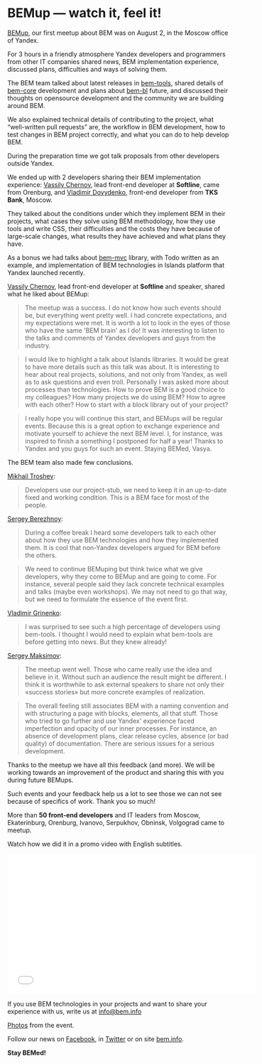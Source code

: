 # BEMup — watch it, feel it!

[BEMup](https://events.yandex.ru/events/bemup/2-august-2013/), our first meetup about BEM was on August 2, in the Moscow office of Yandex.

For 3 hours in a friendly atmosphere Yandex developers and programmers from other IT companies shared news,
BEM implementation experience, discussed plans, difficulties and ways of solving them.

The BEM team talked about latest releases in [bem-tools](https://bem.info/tools/bem/bem-tools/), shared details of
[bem-core](https://bem.info/libs/bem-core/) development and plans about [bem-bl](https://bem.info/libs/bem-bl/)
future, and discussed their thoughts on opensource development and the community we are building around BEM.

We also explained technical details of contributing to the project, what “well-written pull requests” are,
the workflow in BEM development, how to test changes in BEM project correctly, and what you can do to
help develop BEM.

During the preparation time we got talk proposals from other developers outside Yandex.

We ended up with 2 developers sharing their BEM implementation experience:
[Vassily Chernov](https://twitter.com/bivihoba), lead front-end developer at **Softline**, came from Orenburg,
and [Vladimir Dovydenko](https://twitter.com/dovyden), front-end developer from **TKS Bank**, Moscow.

They talked about the conditions under which they implement BEM in their projects, what cases they solve using
BEM methodology, how they use tools and write CSS, their difficulties and the costs they have because of large-scale changes, what results they have achieved and what plans they have.

As a bonus we had talks about [bem-mvc](https://bem.info/libs/bem-mvc/) library, with Todo written as an
example, and implementation of BEM technologies in Islands platform that Yandex launched recently.

[Vassily Chernov](https://twitter.com/bivihoba), lead front-end developer at **Softline** and speaker,
shared what he liked about BEMup:

> The meetup was a success. I do not know how such events should be, but everything went pretty well.  I had
concrete expectations, and my expectations were met. It is worth a lot to look in the eyes of those who have the same 'BEM brain' as I do! It was interesting to listen to the talks and comments of Yandex developers and guys from the industry.

> I would like to highlight a talk about Islands libraries. It would be great to have more details such as this
talk was about. It is interesting to hear about real projects, solutions, and not only from Yandex, as well
as to ask questions and even troll. Personally I was asked more about processes than technologies. How to prove BEM
is a good choice to my colleagues? How many projects we do using BEM? How to agree with each other? How
to start with a block library out of your project?

> I really hope you will continue this start, and BEMups will be regular events. Because this is a great option to
exchange experience and motivate yourself to achieve the next BEM level. I, for instance, was inspired to
finish a something I postponed for half a year! Thanks to Yandex and you guys for such an event. Staying BEMed,
Vasya.

The BEM team also made few conclusions.

[Mikhail Troshev](http://twitter.com/ya_mishanga):

> Developers use our project-stub, we need to keep it in an up-to-date fixed and working condition. This is a BEM face
for most of the people.

[Sergey Berezhnoy](http://twitter.com/veged):

> During a coffee break I heard some developers talk to each other about how they use BEM technologies
and how they implemented them. It is cool that non-Yandex developers argued for BEM before the others.

> We need to continue BEMuping but think twice what we give developers, why they come to BEMup and are going
to come. For instance, several people said they lack concrete technical examples and talks (maybe even workshops).
We may not need to go that way, but we need to formulate the essence of the event first.

[Vladimir Grinenko](http://twitter.com/tadatuta):

> I was surprised to see such a high percentage of developers using bem-tools. I thought I would need to explain what
bem-tools are before getting into news. But they knew already!

[Sergey Maksimov](http://twitter.com/dosyara):

> The meetup went well. Those who came really use the idea and believe in it. Without such an audience the result might
be different. I think it is worthwhile to ask external speakers to share not only their «success stories» but more
concrete examples of realization.

> The overall feeling still associates BEM with a naming convention and with structuring a page with blocks, elements, all that stuff. Those who tried to go further and use Yandex' experience faced imperfection and opacity of our inner processes. For instance, an absence of development plans, clear release cycles, absence (or bad quality) of documentation. There are serious issues for a serious development.

Thanks to the meetup we have all this feedback (and more). We will be working towards an
improvement of the product and sharing this with you during future BEMups.

Such events and your feedback help us a lot to see those we can not see because of specifics of work. Thank you so much!

More than **50 front-end developers** and IT leaders from Moscow, Ekaterinburg, Orenburg, Ivanovo, Serpukhov, Obninsk, Volgograd came to meetup.

Watch how we did it in a promo video with English subtitles.

<iframe width="560" height="315" src="//www.youtube.com/embed/4jrUgqMlvP0" frameborder="0" allowfullscreen></iframe>

If you use BEM technologies in your projects and want to share your experience with us, write us at info@bem.info

[Photos](http://bitly.com/bemup-photo) from the event.

Follow our news on [Facebook](http://bit.ly/fb-bem), in [Twitter](http://bit.ly/en-twi) or on
site [bem.info](https://bem.info/).

**Stay BEMed!**



